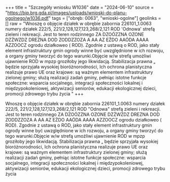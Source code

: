 +++
title = "Szczegóły wniosku W1036"
date = "2024-06-10"
source = "https://bip.brg.gda.pl/images/uploads/wnioski-do-planu-ogolnego/w1036.pdf"
tags = ["obręb: 0063", "wnioski-ogolne"]
geolinks = []
raw = "Wnoszę o objęcie działek w obrębie zabornia 226101_1.0063 numery działek 222/5, 221/2,128,127,123,268/2,121 ROD 'Odnowa' strefą zieleni i rekreacji. Jest to teren rodzinnego ZA DZOÓZZNA OZONE DZŻWZDZ DREZNA DOD ZODDZZOZA A AA AZ EŹDO AAÓDA AAAA AZZOOCZ ogrodu działkoweo ( ROD). Zgodnie z ustawą o ROD, jako stały element infrastruktury gmin ogrody winne być uwzględnione w ich rozwoju, a organy gminy tworzyć do tego warunki.Objęcie w/w strefą umożliwi ujawnienie ROD w mpzp groziłoby jego likwidacją. Stabilizacja prawna „ będzie sprzyjała wysokiej bioróżnorodności, Ich ochrona planistyczna realizuje prawo UE oraz krajowe: są ważnym elementem infrastruktury zielonej gminy; służą realizacji zadań gminy, pełniąc istotne funkcje społeczne: wsparcia socjalnego, integracji społeczności lokalnej i międzypokoleniowej, aktywizacji seniorów, edukacji ekologicznej dzieci, promocji zdrowego trybu życia "
+++

Wnoszę o objęcie działek w obrębie zabornia 226101_1.0063 numery działek 222/5,
221/2,128,127,123,268/2,121 ROD "Odnowa" strefą zieleni i rekreacji. Jest to teren rodzinnego
ZA DZOÓZZNA OZONE DZŻWZDZ DREZNA DOD ZODDZZOZA A AA AZ EŹDO AAÓDA AAAA AZZOOCZ
ogrodu działkoweo ( ROD). Zgodnie z ustawą o ROD, jako stały element infrastruktury gmin
ogrody winne być uwzględnione w ich rozwoju, a organy gminy tworzyć do tego warunki.Objęcie
w/w strefą umożliwi ujawnienie ROD w mpzp groziłoby jego likwidacją. Stabilizacja prawna „
będzie sprzyjała wysokiej bioróżnorodności, Ich ochrona planistyczna realizuje prawo UE oraz
krajowe: są ważnym elementem infrastruktury zielonej gminy; służą realizacji zadań gminy,
pełniąc istotne funkcje społeczne: wsparcia socjalnego, integracji społeczności lokalnej i
międzypokoleniowej, aktywizacji seniorów, edukacji ekologicznej dzieci, promocji zdrowego
trybu życia



